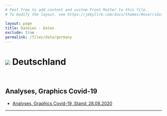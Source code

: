 ```yaml
---
# Feel free to add content and custom Front Matter to this file.
# To modify the layout, see https://jekyllrb.com/docs/themes/#overriding-theme-defaults

layout: page
title: Dateien - Daten
exclude: true
permalink: /files/data/germany
---
```


# <img src="{{site.baseurl}}/assets/img/flaggen/de.png"> Deutschland
<br/>

##  Analyses, Graphics Covid-19
* <a href="{{site.baseurl}}/assets/files/Berlin invites Europe - Data, Analyses 02-09-2020.pdf">Analyses, Graphics Covid-19, Stand: 28.08.2020</a>

---
<br/>


